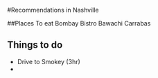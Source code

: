 
#Recommendations in Nashville

##Places To eat
Bombay Bistro
Bawachi
Carrabas


## Things to do
- Drive to Smokey (3hr)
- 
